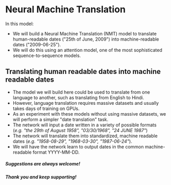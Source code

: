 # Neural Machine Translation

In this model:
- We will build a Neural Machine Translation (NMT) model to translate human-readable dates ("25th of June, 2009") into machine-readable dates ("2009-06-25").
- We will do this using an attention model, one of the most sophisticated sequence-to-sequence models.

## Translating human readable dates into machine readable dates

* The model we will build here could be used to translate from one language to another, such as translating from English to Hindi.
* However, language translation requires massive datasets and usually takes days of training on GPUs.
* As an experiment with these models without using massive datasets, we will perform a simpler "date translation" task.
* The network will input a date written in a variety of possible formats (*e.g. "the 29th of August 1958", "03/30/1968", "24 JUNE 1987"*)
* The network will translate them into standardized, machine readable dates (*e.g. "1958-08-29", "1968-03-30", "1987-06-24"*).
* We will have the network learn to output dates in the common machine-readable format YYYY-MM-DD.


##### Suggestions are always welcome!
##### Thank you and keep supporting!
